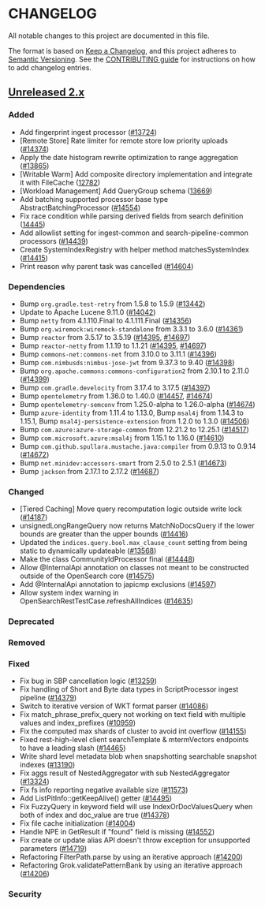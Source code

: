 # CHANGELOG
All notable changes to this project are documented in this file.

The format is based on [Keep a Changelog](https://keepachangelog.com/en/1.0.0/), and this project adheres to [Semantic Versioning](https://semver.org/spec/v2.0.0.html). See the [CONTRIBUTING guide](./CONTRIBUTING.md#Changelog) for instructions on how to add changelog entries.

## [Unreleased 2.x]
### Added
- Add fingerprint ingest processor ([#13724](https://github.com/opensearch-project/OpenSearch/pull/13724))
- [Remote Store] Rate limiter for remote store low priority uploads ([#14374](https://github.com/opensearch-project/OpenSearch/pull/14374/))
- Apply the date histogram rewrite optimization to range aggregation ([#13865](https://github.com/opensearch-project/OpenSearch/pull/13865))
- [Writable Warm] Add composite directory implementation and integrate it with FileCache ([12782](https://github.com/opensearch-project/OpenSearch/pull/12782))
- [Workload Management] Add QueryGroup schema ([13669](https://github.com/opensearch-project/OpenSearch/pull/13669))
- Add batching supported processor base type AbstractBatchingProcessor ([#14554](https://github.com/opensearch-project/OpenSearch/pull/14554))
- Fix race condition while parsing derived fields from search definition ([14445](https://github.com/opensearch-project/OpenSearch/pull/14445))
- Add allowlist setting for ingest-common and search-pipeline-common processors ([#14439](https://github.com/opensearch-project/OpenSearch/issues/14439))
- Create SystemIndexRegistry with helper method matchesSystemIndex ([#14415](https://github.com/opensearch-project/OpenSearch/pull/14415))
- Print reason why parent task was cancelled ([#14604](https://github.com/opensearch-project/OpenSearch/issues/14604))

### Dependencies
- Bump `org.gradle.test-retry` from 1.5.8 to 1.5.9 ([#13442](https://github.com/opensearch-project/OpenSearch/pull/13442))
- Update to Apache Lucene 9.11.0 ([#14042](https://github.com/opensearch-project/OpenSearch/pull/14042))
- Bump `netty` from 4.1.110.Final to 4.1.111.Final ([#14356](https://github.com/opensearch-project/OpenSearch/pull/14356))
- Bump `org.wiremock:wiremock-standalone` from 3.3.1 to 3.6.0 ([#14361](https://github.com/opensearch-project/OpenSearch/pull/14361))
- Bump `reactor` from 3.5.17 to 3.5.19 ([#14395](https://github.com/opensearch-project/OpenSearch/pull/14395), [#14697](https://github.com/opensearch-project/OpenSearch/pull/14697))
- Bump `reactor-netty` from 1.1.19 to 1.1.21 ([#14395](https://github.com/opensearch-project/OpenSearch/pull/14395), [#14697](https://github.com/opensearch-project/OpenSearch/pull/14697))
- Bump `commons-net:commons-net` from 3.10.0 to 3.11.1 ([#14396](https://github.com/opensearch-project/OpenSearch/pull/14396))
- Bump `com.nimbusds:nimbus-jose-jwt` from 9.37.3 to 9.40 ([#14398](https://github.com/opensearch-project/OpenSearch/pull/14398))
- Bump `org.apache.commons:commons-configuration2` from 2.10.1 to 2.11.0 ([#14399](https://github.com/opensearch-project/OpenSearch/pull/14399))
- Bump `com.gradle.develocity` from 3.17.4 to 3.17.5 ([#14397](https://github.com/opensearch-project/OpenSearch/pull/14397))
- Bump `opentelemetry` from 1.36.0 to 1.40.0 ([#14457](https://github.com/opensearch-project/OpenSearch/pull/14457), [#14674](https://github.com/opensearch-project/OpenSearch/pull/14674))
- Bump `opentelemetry-semconv` from 1.25.0-alpha to 1.26.0-alpha ([#14674](https://github.com/opensearch-project/OpenSearch/pull/14674))
- Bump `azure-identity` from 1.11.4 to 1.13.0, Bump `msal4j` from 1.14.3 to 1.15.1, Bump `msal4j-persistence-extension` from 1.2.0 to 1.3.0 ([#14506](https://github.com/opensearch-project/OpenSearch/pull/14673))
- Bump `com.azure:azure-storage-common` from 12.21.2 to 12.25.1 ([#14517](https://github.com/opensearch-project/OpenSearch/pull/14517))
- Bump `com.microsoft.azure:msal4j` from 1.15.1 to 1.16.0 ([#14610](https://github.com/opensearch-project/OpenSearch/pull/14610))
- Bump `com.github.spullara.mustache.java:compiler` from 0.9.13 to 0.9.14 ([#14672](https://github.com/opensearch-project/OpenSearch/pull/14672))
- Bump `net.minidev:accessors-smart` from 2.5.0 to 2.5.1 ([#14673](https://github.com/opensearch-project/OpenSearch/pull/14673))
- Bump `jackson` from 2.17.1 to 2.17.2 ([#14687](https://github.com/opensearch-project/OpenSearch/pull/14687))

### Changed
- [Tiered Caching] Move query recomputation logic outside write lock ([#14187](https://github.com/opensearch-project/OpenSearch/pull/14187))
- unsignedLongRangeQuery now returns MatchNoDocsQuery if the lower bounds are greater than the upper bounds ([#14416](https://github.com/opensearch-project/OpenSearch/pull/14416))
- Updated the `indices.query.bool.max_clause_count` setting from being static to dynamically updateable ([#13568](https://github.com/opensearch-project/OpenSearch/pull/13568))
- Make the class CommunityIdProcessor final ([#14448](https://github.com/opensearch-project/OpenSearch/pull/14448))
- Allow @InternalApi annotation on classes not meant to be constructed outside of the OpenSearch core ([#14575](https://github.com/opensearch-project/OpenSearch/pull/14575))
- Add @InternalApi annotation to japicmp exclusions ([#14597](https://github.com/opensearch-project/OpenSearch/pull/14597))
- Allow system index warning in OpenSearchRestTestCase.refreshAllIndices ([#14635](https://github.com/opensearch-project/OpenSearch/pull/14635))

### Deprecated

### Removed

### Fixed
- Fix bug in SBP cancellation logic ([#13259](https://github.com/opensearch-project/OpenSearch/pull/13474))
- Fix handling of Short and Byte data types in ScriptProcessor ingest pipeline ([#14379](https://github.com/opensearch-project/OpenSearch/issues/14379))
- Switch to iterative version of WKT format parser ([#14086](https://github.com/opensearch-project/OpenSearch/pull/14086))
- Fix match_phrase_prefix_query not working on text field with multiple values and index_prefixes ([#10959](https://github.com/opensearch-project/OpenSearch/pull/10959))
- Fix the computed max shards of cluster to avoid int overflow ([#14155](https://github.com/opensearch-project/OpenSearch/pull/14155))
- Fixed rest-high-level client searchTemplate & mtermVectors endpoints to have a leading slash ([#14465](https://github.com/opensearch-project/OpenSearch/pull/14465))
- Write shard level metadata blob when snapshotting searchable snapshot indexes ([#13190](https://github.com/opensearch-project/OpenSearch/pull/13190))
- Fix aggs result of NestedAggregator with sub NestedAggregator ([#13324](https://github.com/opensearch-project/OpenSearch/pull/13324))
- Fix fs info reporting negative available size ([#11573](https://github.com/opensearch-project/OpenSearch/pull/11573))
- Add ListPitInfo::getKeepAlive() getter ([#14495](https://github.com/opensearch-project/OpenSearch/pull/14495))
- Fix FuzzyQuery in keyword field will use IndexOrDocValuesQuery when both of index and doc_value are true ([#14378](https://github.com/opensearch-project/OpenSearch/pull/14378))
- Fix file cache initialization ([#14004](https://github.com/opensearch-project/OpenSearch/pull/14004))
- Handle NPE in GetResult if "found" field is missing ([#14552](https://github.com/opensearch-project/OpenSearch/pull/14552))
- Fix create or update alias API doesn't throw exception for unsupported parameters ([#14719](https://github.com/opensearch-project/OpenSearch/pull/14719))
- Refactoring FilterPath.parse by using an iterative approach ([#14200](https://github.com/opensearch-project/OpenSearch/pull/14200))
- Refactoring Grok.validatePatternBank by using an iterative approach ([#14206](https://github.com/opensearch-project/OpenSearch/pull/14206))

### Security

[Unreleased 2.x]: https://github.com/opensearch-project/OpenSearch/compare/2.15...2.x
